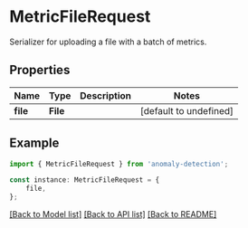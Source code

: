 # MetricFileRequest

Serializer for uploading a file with a batch of metrics.

## Properties

Name | Type | Description | Notes
------------ | ------------- | ------------- | -------------
**file** | **File** |  | [default to undefined]

## Example

```typescript
import { MetricFileRequest } from 'anomaly-detection';

const instance: MetricFileRequest = {
    file,
};
```

[[Back to Model list]](../README.md#documentation-for-models) [[Back to API list]](../README.md#documentation-for-api-endpoints) [[Back to README]](../README.md)
